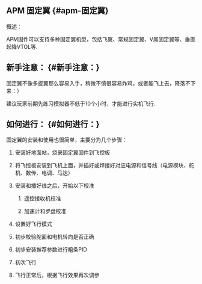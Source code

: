 ## APM 固定翼 {#apm-固定翼}

概述：

APM固件可以支持多种固定翼机型，包括飞翼、常规固定翼、V尾固定翼等、垂直起降VTOL等.

## 新手注意： {#新手注意：}

固定翼不像多旋翼那么容易入手，稍微不慎很容易炸鸡，或者能飞上去，降落不下来：）

建议玩家前期先练习模拟器不低于10个小时，才能进行实机飞行.

## 如何进行： {#如何进行：}

固定翼的安装和使用也很简单，主要分为几个步骤：

1. 安装好地面站，烧录固定翼固件到飞控板

2. 将飞控板安装到飞机上面，并插好或焊接好对应电源和信号线（电源模块、舵机、数传、电调、马达）

3. 安装和插好线之后，开始以下校准

   1. 遥控接收机校准

   2. 加速计和罗盘校准

4. 设置好飞行模式

5. 初步校验舵面和电机转向是否正确

6. 初步安装推荐参数进行粗条PID
7. 初次飞行
8. 飞行正常后，根据飞行效果再次调参



